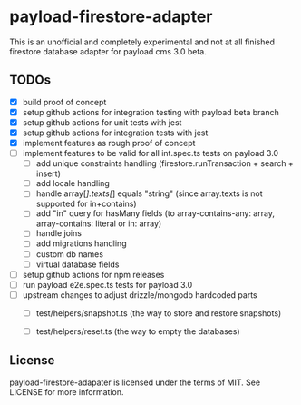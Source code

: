 # payload-firestore-adapter

This is an unofficial and completely experimental and not at all finished firestore database adapter for payload cms 3.0 beta.

## TODOs

- [x] build proof of concept
- [x] setup github actions for integration testing with payload beta branch
- [x] setup github actions for unit tests with jest
- [x] setup github actions for integration tests with jest
- [x] implement features as rough proof of concept
- [ ] implement features to be valid for all int.spec.ts tests on payload 3.0
  - [ ] add unique constraints handling (firestore.runTransaction + search + insert)
  - [ ] add locale handling
  - [ ] handle array[*].texts[*] equals "string" (since array.texts is not supported for in+contains)
  - [ ] add "in" query for hasMany fields (to array-contains-any: array, array-contains: literal or in: array)
  - [ ] handle joins
  - [ ] add migrations handling
  - [ ] custom db names
  - [ ] virtual database fields
- [ ] setup github actions for npm releases
- [ ] run payload e2e.spec.ts tests for payload 3.0
- [ ] upstream changes to adjust drizzle/mongodb hardcoded parts
  - [ ] test/helpers/snapshot.ts (the way to store and restore snapshots)
  - [ ] test/helpers/reset.ts (the way to empty the databases)


## License

payload-firestore-adapater is licensed under the terms of MIT. See LICENSE for more information.
